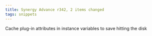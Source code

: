 ```yaml
---
title: Synergy Advance r342, 2 items changed
tags: snippets
---
```


Cache plug-in attributes in instance variables to save hitting the disk
